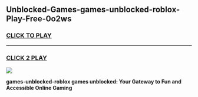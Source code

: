 
## Unblocked-Games-games-unblocked-roblox-Play-Free-0o2ws
<h3>
<a href="https://premium76.site?title=games-unblocked-roblox&ref=09A">CLICK TO PLAY</a></h3>
<hr>

<h3>
<a href="https://premium76.site?title=games-unblocked-roblox&ref=09A">CLICK 2 PLAY</a>
  
</h3>

<a href="https://premium76.site?title=games-unblocked-roblox&ref=09A"><img src="https://clearcache.store/games.png"></a>


**games-unblocked-roblox games unblocked: Your Gateway to Fun and Accessible Online Gaming**
